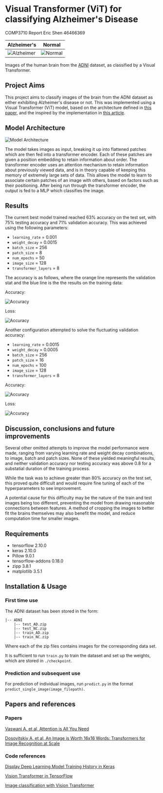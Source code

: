 # Visual Transformer (ViT) for classifying Alzheimer's Disease

COMP3710 Report
Eric Shen
46466369


| Alzheimer's | Normal |
| --- | --- |
| ![Alzheimer](./images/AD.jpeg) | ![Normal](./images/NC.jpeg) |

Images of the human brain from the [ADNI](https://adni.loni.usc.edu/) dataset, as classified by a Visual Transformer.

## Project Aims
This project aims to classify images of the brain from the ADNI dataset as either exhibiting Alzheimer's disease or not. This was implemented using a Visual Transformer (ViT) model, based on the architecture defined in [this paper](https://arxiv.org/pdf/2010.11929.pdf "An Image is Worth 16x16 Words: Transformers for Image Recognition at Scale"), and the inspired by the implementation in [this article](https://keras.io/examples/vision/image_classification_with_vision_transformer/).

## Model Architecture
![Model Architecture](./images/vit_model_architecture.png "ViT model architecture from the above paper")

The model takes images as input, breaking it up into flattened patches which are then fed into a transformer encoder. Each of these patches are given a position embedding to retain information about order. The transformer encoder uses an attention mechanism to retain information about previously viewed data, and is in theory capable of keeping this memory of extremely large sets of data. This allows the model to learn to associate certain patches of an image with others, based on factors such as their positioning. After being run through the transformer encoder, the output is fed to a MLP which classifies the image.

## Results
The current best model trained reached 63% accuracy on the test set, with 75% testing accuracy and 71% validation accuracy. This was achieved using the following parameters:
- `learning_rate` = 0.001
- `weight_decay` = 0.0015
- `batch_size` = 256
- `patch_size` = 8
- `num_epochs` = 50
- `image_size` = 128
- `transformer_layers` = 8

The accuracy is as follows, where the orange line represents the validation stat and the blue line is the the results on the training data:

Accuracy:

![Accuracy](./images/lr001wd0015img128.png)

Loss:

![Accuracy](./images/lr001wd0015img128loss.png)

Another configuration attempted to solve the fluctuating validation accuracy:
- `learning_rate` = 0.0015
- `weight_decay` = 0.0005
- `batch_size` = 256
- `patch_size` = 16
- `num_epochs` = 100
- `image_size` = 128
- `transformer_layers` = 8

Accuracy:

![Accuracy](./images/largerpatchaccuracy.png)

Loss:

![Accuracy](./images/largerpatchloss.png)

## Discussion, conclusions and future improvements
Several other omitted attempts to improve the model performance were made, ranging from varying learning rate and weight decay combinations, to image, batch and patch sizes. None of these yielded meaningful results, and neither validation accuracy nor testing accuracy was above 0.8 for a substatial duration of the training process.

While the task was to achieve greater than 80% accuracy on the test set, this proved quite difficult and would require fine tuning of each of the hyperparameters to see improvement. 

A potential cause for this difficulty may be the nature of the train and test images being too different, preventing the model from drawing reasonable connections between features. A method of cropping the images to better fit the brains themselves may also benefit the model, and reduce computation time for smaller images.

## Requirements
- tensorflow 2.10.0
- keras 2.10.0
- Pillow 9.0.1
- tensorflow-addons 0.18.0
- zipp 3.8.1
- matplotlib 3.5.1

## Installation & Usage
### First time use
The ADNI dataset has been stored in the form:
```
|-- ADNI
    |-- test_AD.zip
    |-- test_NC.zip
    |-- train_AD.zip
    |-- train_NC.zip
```
Where each of the zip files contains images for the corresponding data set. 

It is sufficient to run `train.py` to train the dataset and set up the weights, which are stored in `./checkpoint`.

### Prediction and subsequent use
For prediction of individual images, run `predict.py` in the format `predict_single_image(image_filepath)`.


## Papers and references
### Papers
[Vaswani A. et al, Attention is All You Need](https://arxiv.org/pdf/1706.03762.pdf)

[Dosovitskiy A. et al, An Image is Worth 16x16 Words: Transformers for Image Recognition at Scale](https://arxiv.org/pdf/2010.11929.pdf)

### Code references
[Display Deep Learning Model Training History in Keras](https://machinelearningmastery.com/display-deep-learning-model-training-history-in-keras/)

[Vision Transformer in TensorFlow](https://dzlab.github.io/notebooks/tensorflow/vision/classification/2021/10/01/vision_transformer.html)

[Image classification with Vision Transformer](https://keras.io/examples/vision/image_classification_with_vision_transformer/)